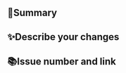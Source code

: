 ## 📌Summary
<!-- 해당 PR에 대해 요약을 작성합니다 -->

## ✨Describe your changes
<!-- 변경 내용을 작성합니다 -->

## 📚Issue number and link
<!-- 해당 PR에 관련된 Issue 번호를 기입합니다 -->
